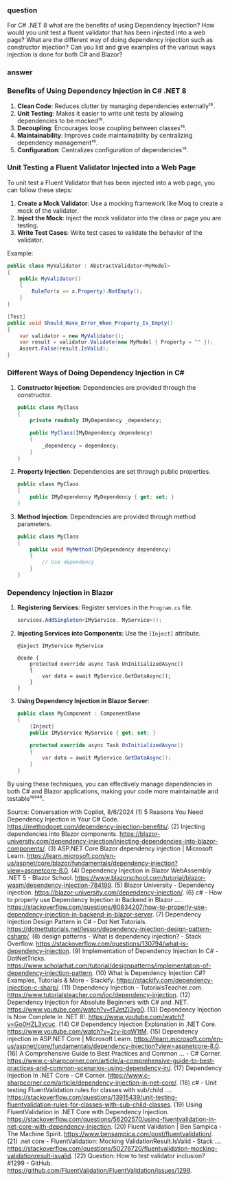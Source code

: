 ### question
For C# .NET 8 what are the benefits of using Dependency Injection?  How would you unit test a fluent validator that has been injected into a web page?  What are the different way of doing dependency injection such as constructor injection?  Can you list and give examples of the various ways injection is done for both C# and Blazor?

### answer

### Benefits of Using Dependency Injection in C# .NET 8

1. **Clean Code**: Reduces clutter by managing dependencies externally¹⁵.
2. **Unit Testing**: Makes it easier to write unit tests by allowing dependencies to be mocked¹⁵.
3. **Decoupling**: Encourages loose coupling between classes¹⁵.
4. **Maintainability**: Improves code maintainability by centralizing dependency management¹⁵.
5. **Configuration**: Centralizes configuration of dependencies¹⁵.

### Unit Testing a Fluent Validator Injected into a Web Page

To unit test a Fluent Validator that has been injected into a web page, you can follow these steps:

1. **Create a Mock Validator**: Use a mocking framework like Moq to create a mock of the validator.
2. **Inject the Mock**: Inject the mock validator into the class or page you are testing.
3. **Write Test Cases**: Write test cases to validate the behavior of the validator.

Example:
```csharp
public class MyValidator : AbstractValidator<MyModel>
{
    public MyValidator()
    {
        RuleFor(x => x.Property).NotEmpty();
    }
}

[Test]
public void Should_Have_Error_When_Property_Is_Empty()
{
    var validator = new MyValidator();
    var result = validator.Validate(new MyModel { Property = "" });
    Assert.False(result.IsValid);
}
```

### Different Ways of Doing Dependency Injection in C#

1. **Constructor Injection**: Dependencies are provided through the constructor.
   ```csharp
   public class MyClass
   {
       private readonly IMyDependency _dependency;

       public MyClass(IMyDependency dependency)
       {
           _dependency = dependency;
       }
   }
   ```

2. **Property Injection**: Dependencies are set through public properties.
   ```csharp
   public class MyClass
   {
       public IMyDependency MyDependency { get; set; }
   }
   ```

3. **Method Injection**: Dependencies are provided through method parameters.
   ```csharp
   public class MyClass
   {
       public void MyMethod(IMyDependency dependency)
       {
           // Use dependency
       }
   }
   ```

### Dependency Injection in Blazor

1. **Registering Services**: Register services in the `Program.cs` file.
   ```csharp
   services.AddSingleton<IMyService, MyService>();
   ```

2. **Injecting Services into Components**: Use the `[Inject]` attribute.
   ```razor
   @inject IMyService MyService

   @code {
       protected override async Task OnInitializedAsync()
       {
           var data = await MyService.GetDataAsync();
       }
   }
   ```

3. **Using Dependency Injection in Blazor Server**:
   ```csharp
   public class MyComponent : ComponentBase
   {
       [Inject]
       public IMyService MyService { get; set; }

       protected override async Task OnInitializedAsync()
       {
           var data = await MyService.GetDataAsync();
       }
   }
   ```

By using these techniques, you can effectively manage dependencies in both C# and Blazor applications, making your code more maintainable and testable¹²³⁴⁵.

Source: Conversation with Copilot, 8/6/2024
(1) 5 Reasons You Need Dependency Injection in Your C# Code. https://methodpoet.com/dependency-injection-benefits/.
(2) Injecting dependencies into Blazor components. https://blazor-university.com/dependency-injection/injecting-dependencies-into-blazor-components/.
(3) ASP.NET Core Blazor dependency injection | Microsoft Learn. https://learn.microsoft.com/en-us/aspnet/core/blazor/fundamentals/dependency-injection?view=aspnetcore-8.0.
(4) Dependency Injection in Blazor WebAssembly .NET 5 - Blazor School. https://www.blazorschool.com/tutorial/blazor-wasm/dependency-injection-784199.
(5) Blazor University - Dependency injection. https://blazor-university.com/dependency-injection/.
(6) c# - How to properly use Dependency Injection in Backend in Blazor .... https://stackoverflow.com/questions/60834207/how-to-properly-use-dependency-injection-in-backend-in-blazor-server.
(7) Dependency Injection Design Pattern in C# - Dot Net Tutorials. https://dotnettutorials.net/lesson/dependency-injection-design-pattern-csharp/.
(8) design patterns - What is dependency injection? - Stack Overflow. https://stackoverflow.com/questions/130794/what-is-dependency-injection.
(9) Implementation of Dependency Injection In C# - DotNetTricks. https://www.scholarhat.com/tutorial/designpatterns/implementation-of-dependency-injection-pattern.
(10) What is Dependency Injection C#? Examples, Tutorials & More - Stackify. https://stackify.com/dependency-injection-c-sharp/.
(11) Dependency Injection - TutorialsTeacher.com. https://www.tutorialsteacher.com/ioc/dependency-injection.
(12) Dependency Injection for Absolute Beginners with C# and .NET. https://www.youtube.com/watch?v=tTJetZj3vg0.
(13) Dependency Injection Is Now Complete In .NET 8!. https://www.youtube.com/watch?v=Go0HZL3vcuc.
(14) C# Dependency Injection Explanation in .NET Core. https://www.youtube.com/watch?v=2rv-lcqW1tM.
(15) Dependency injection in ASP.NET Core | Microsoft Learn. https://learn.microsoft.com/en-us/aspnet/core/fundamentals/dependency-injection?view=aspnetcore-8.0.
(16) A Comprehensive Guide to Best Practices and Common ... - C# Corner. https://www.c-sharpcorner.com/article/a-comprehensive-guide-to-best-practices-and-common-scenarios-using-dependency-in/.
(17) Dependency Injection In .NET Core - C# Corner. https://www.c-sharpcorner.com/article/dependency-injection-in-net-core/.
(18) c# - Unit testing FluentValidation rules for classes with sub/child .... https://stackoverflow.com/questions/13915439/unit-testing-fluentvalidation-rules-for-classes-with-sub-child-classes.
(19) Using FluentValidation in .NET Core with Dependency Injection. https://stackoverflow.com/questions/56202570/using-fluentvalidation-in-net-core-with-dependency-injection.
(20) Fluent Validation | Ben Sampica - The Machine Spirit. https://www.bensampica.com/post/fluentvalidation/.
(21) .net core - FluentValidation: Mocking ValidationResult.IsValid - Stack .... https://stackoverflow.com/questions/50276720/fluentvalidation-mocking-validationresult-isvalid.
(22) Question: How to test validator inclusion? #1299 - GitHub. https://github.com/FluentValidation/FluentValidation/issues/1299.
